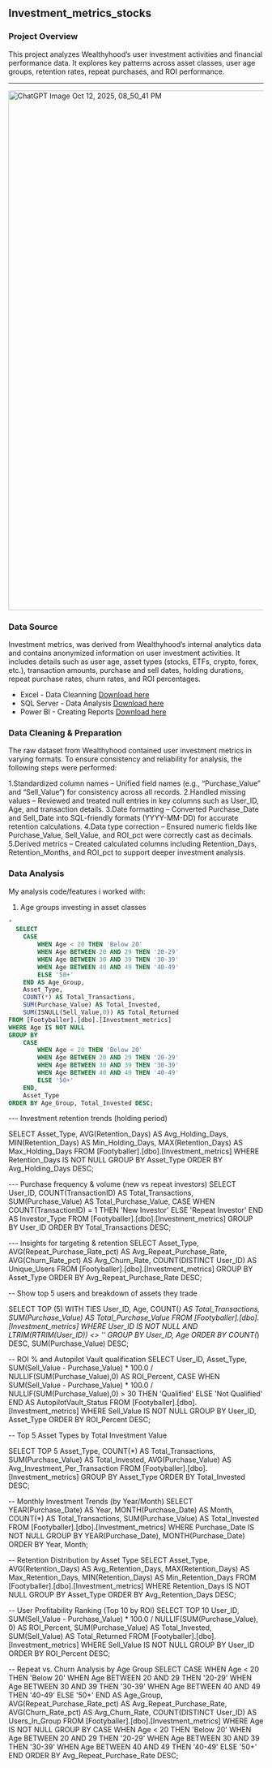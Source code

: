 ## Investment_metrics_stocks

### Project Overview
This project analyzes Wealthyhood’s user investment activities and financial performance data. It explores key patterns across asset classes, user age groups, retention rates, repeat purchases, and ROI performance.

---
<img width="1536" height="1024" alt="ChatGPT Image Oct 12, 2025, 08_50_41 PM" src="https://github.com/user-attachments/assets/5dc06428-152f-412f-a797-f72c5b1151ff" />


### Data Source
Investment metrics, was derived from Wealthyhood’s internal analytics data and contains anonymized information on user investment activities. It includes details such as user age, asset types (stocks, ETFs, crypto, forex, etc.), transaction amounts, purchase and sell dates, holding durations, repeat purchase rates, churn rates, and ROI percentages.

- Excel - Data Cleanning [Download here](https://github.com/user-attachments/files/22989892/Wealthyhood_investment_metrics_completed.xlsx) 
- SQL Server - Data Analysis [Download here](https://1drv.ms/u/c/29f0e449ed577bcc/EQH8XLbkTghGqqVVzJRO8ngBkxJEQyl08qA6EV-m9it1-g?e=vUjspX)
- Power BI - Creating Reports [Download here]()

### Data Cleaning & Preparation
The raw dataset from Wealthyhood contained user investment metrics in varying formats. To ensure consistency and reliability for analysis, the following steps were performed:

1.Standardized column names – Unified field names (e.g., “Purchase_Value” and “Sell_Value”) for consistency across all records.
2.Handled missing values – Reviewed and treated null entries in key columns such as User_ID, Age, and transaction details.
3.Date formatting – Converted Purchase_Date and Sell_Date into SQL-friendly formats (YYYY-MM-DD) for accurate retention calculations.
4.Data type correction – Ensured numeric fields like Purchase_Value, Sell_Value, and ROI_pct were correctly cast as decimals.
5.Derived metrics – Created calculated columns including Retention_Days, Retention_Months, and ROI_pct to support deeper investment analysis.

### Data Analysis

My analysis code/features i worked with:

1. Age groups investing in asset classes
```sql
*
  SELECT 
    CASE 
        WHEN Age < 20 THEN 'Below 20'
        WHEN Age BETWEEN 20 AND 29 THEN '20-29'
        WHEN Age BETWEEN 30 AND 39 THEN '30-39'
        WHEN Age BETWEEN 40 AND 49 THEN '40-49'
        ELSE '50+'
    END AS Age_Group,
    Asset_Type,
    COUNT(*) AS Total_Transactions,
    SUM(Purchase_Value) AS Total_Invested,
    SUM(ISNULL(Sell_Value,0)) AS Total_Returned
FROM [Footyballer].[dbo].[Investment_metrics]
WHERE Age IS NOT NULL
GROUP BY 
    CASE 
        WHEN Age < 20 THEN 'Below 20'
        WHEN Age BETWEEN 20 AND 29 THEN '20-29'
        WHEN Age BETWEEN 30 AND 39 THEN '30-39'
        WHEN Age BETWEEN 40 AND 49 THEN '40-49'
        ELSE '50+'
    END,
    Asset_Type
ORDER BY Age_Group, Total_Invested DESC;
```

--- Investment retention trends (holding period)

SELECT 
    Asset_Type,
    AVG(Retention_Days) AS Avg_Holding_Days,
    MIN(Retention_Days) AS Min_Holding_Days,
    MAX(Retention_Days) AS Max_Holding_Days
FROM [Footyballer].[dbo].[Investment_metrics]
WHERE Retention_Days IS NOT NULL
GROUP BY Asset_Type
ORDER BY Avg_Holding_Days DESC;

--- Purchase frequency & volume (new vs repeat investors)
SELECT 
    User_ID,
    COUNT(TransactionID) AS Total_Transactions,
    SUM(Purchase_Value) AS Total_Purchase_Value,
    CASE 
        WHEN COUNT(TransactionID) = 1 THEN 'New Investor'
        ELSE 'Repeat Investor'
    END AS Investor_Type
FROM [Footyballer].[dbo].[Investment_metrics]
GROUP BY User_ID
ORDER BY Total_Transactions DESC;

--- Insights for targeting & retention
SELECT 
    Asset_Type,
    AVG(Repeat_Purchase_Rate_pct) AS Avg_Repeat_Purchase_Rate,
    AVG(Churn_Rate_pct) AS Avg_Churn_Rate,
    COUNT(DISTINCT User_ID) AS Unique_Users
FROM [Footyballer].[dbo].[Investment_metrics]
GROUP BY Asset_Type
ORDER BY Avg_Repeat_Purchase_Rate DESC;

-- Show top 5 users and breakdown of assets they trade

SELECT TOP (5) WITH TIES
    User_ID,
    Age,
    COUNT(*) AS Total_Transactions,
    SUM(Purchase_Value) AS Total_Purchase_Value
FROM [Footyballer].[dbo].[Investment_metrics]
WHERE User_ID IS NOT NULL
  AND LTRIM(RTRIM(User_ID)) <> ''
GROUP BY User_ID, Age
ORDER BY COUNT(*) DESC, SUM(Purchase_Value) DESC;

-- ROI % and Autopilot Vault qualification
SELECT 
    User_ID,
    Asset_Type,
    SUM(Sell_Value - Purchase_Value) * 100.0 / NULLIF(SUM(Purchase_Value),0) AS ROI_Percent,
    CASE 
        WHEN SUM(Sell_Value - Purchase_Value) * 100.0 / NULLIF(SUM(Purchase_Value),0) > 30 
        THEN 'Qualified' 
        ELSE 'Not Qualified' 
    END AS AutopilotVault_Status
FROM [Footyballer].[dbo].[Investment_metrics]
WHERE Sell_Value IS NOT NULL
GROUP BY User_ID, Asset_Type
ORDER BY ROI_Percent DESC;

-- Top 5 Asset Types by Total Investment Value

SELECT TOP 5
    Asset_Type,
    COUNT(*) AS Total_Transactions,
    SUM(Purchase_Value) AS Total_Invested,
    AVG(Purchase_Value) AS Avg_Investment_Per_Transaction
FROM [Footyballer].[dbo].[Investment_metrics]
GROUP BY Asset_Type
ORDER BY Total_Invested DESC;

-- Monthly Investment Trends (by Year/Month)
SELECT 
    YEAR(Purchase_Date) AS Year,
    MONTH(Purchase_Date) AS Month,
    COUNT(*) AS Total_Transactions,
    SUM(Purchase_Value) AS Total_Invested
FROM [Footyballer].[dbo].[Investment_metrics]
WHERE Purchase_Date IS NOT NULL
GROUP BY YEAR(Purchase_Date), MONTH(Purchase_Date)
ORDER BY Year, Month;

-- Retention Distribution by Asset Type
SELECT 
    Asset_Type,
    AVG(Retention_Days) AS Avg_Retention_Days,
    MAX(Retention_Days) AS Max_Retention_Days,
    MIN(Retention_Days) AS Min_Retention_Days
FROM [Footyballer].[dbo].[Investment_metrics]
WHERE Retention_Days IS NOT NULL
GROUP BY Asset_Type
ORDER BY Avg_Retention_Days DESC;


-- User Profitability Ranking (Top 10 by ROI)
SELECT TOP 10
    User_ID,
    SUM(Sell_Value - Purchase_Value) * 100.0 / NULLIF(SUM(Purchase_Value), 0) AS ROI_Percent,
    SUM(Purchase_Value) AS Total_Invested,
    SUM(Sell_Value) AS Total_Returned
FROM [Footyballer].[dbo].[Investment_metrics]
WHERE Sell_Value IS NOT NULL
GROUP BY User_ID
ORDER BY ROI_Percent DESC;

-- Repeat vs. Churn Analysis by Age Group
SELECT 
    CASE 
        WHEN Age < 20 THEN 'Below 20'
        WHEN Age BETWEEN 20 AND 29 THEN '20-29'
        WHEN Age BETWEEN 30 AND 39 THEN '30-39'
        WHEN Age BETWEEN 40 AND 49 THEN '40-49'
        ELSE '50+'
    END AS Age_Group,
    AVG(Repeat_Purchase_Rate_pct) AS Avg_Repeat_Purchase_Rate,
    AVG(Churn_Rate_pct) AS Avg_Churn_Rate,
    COUNT(DISTINCT User_ID) AS Users_In_Group
FROM [Footyballer].[dbo].[Investment_metrics]
WHERE Age IS NOT NULL
GROUP BY 
    CASE 
        WHEN Age < 20 THEN 'Below 20'
        WHEN Age BETWEEN 20 AND 29 THEN '20-29'
        WHEN Age BETWEEN 30 AND 39 THEN '30-39'
        WHEN Age BETWEEN 40 AND 49 THEN '40-49'
        ELSE '50+'
    END
ORDER BY Avg_Repeat_Purchase_Rate DESC;








